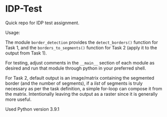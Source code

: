 # IDP-Test
Quick repo for IDP test assignment.

Usage:

The module `border_detection` provides the `detect_borders()` function for Task 1, and the `borders_to_segments()` function for Task 2 (apply it to the output from Task 1).

For testing, adjust comments in the `__main__` section of each module as desired and run that module through python in your preferred shell.

For Task 2, default output is an image/matrix containing the segmented border (and the number of segments), if a *list* of segments is truly necessary as per the task definition, a simple for-loop can compose it from the matrix. Intentionally leaving the output as a raster since it is generally more useful.

Used Python version 3.9.1
